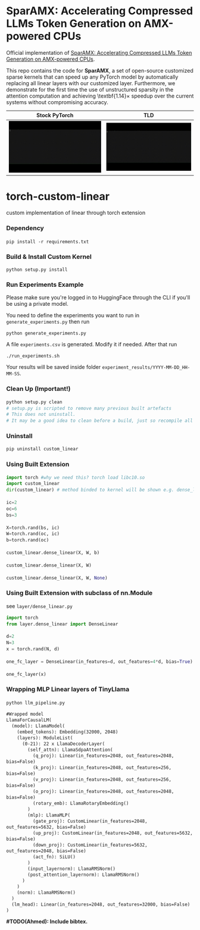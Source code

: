 # SparAMX: Accelerating Compressed LLMs Token Generation on AMX-powered CPUs

Official implementation of [SparAMX: Accelerating Compressed LLMs Token Generation on AMX-powered CPUs](https://arxiv.org/pdf/...).

This repo contains the code for **SparAMX**, a set of open-source customized sparse kernels that can speed up any PyTorch model by automatically replacing all linear layers with our customized layer. Furthermore, we demonstrate for the first time the use of unstructured sparsity in the attention computation and achieving \textbf{1.14}$\times$ speedup over the current systems without compromising accuracy.

| Stock PyTorch | TLD |
|:-----------:|:-----------:|
| <img src="Videos/stock.gif" alt="Stock" width="100%"> | <img src="Videos/tld.gif" alt="TLD" width="100%"> |

# torch-custom-linear
custom implementation of linear through torch extension

### Dependency
```pip install -r requirements.txt```

### Build & Install Custom Kernel
```
python setup.py install
```

### Run Experiments Example

Please make sure you're logged in to HuggingFace through the CLI if you'll be using a private model.

You need to define the experiments you want to run in `generate_experiments.py` then run 
```
python generate_experiments.py
```

A file `experiments.csv` is generated. Modify it if needed. After that run
```
./run_experiments.sh
```

Your results will be saved inside folder `experiment_results/YYYY-MM-DD_HH-MM-SS`.


### Clean Up (Important!)
```bash
python setup.py clean 
# setup.py is scripted to remove many previous built artefacts
# This does not uninstall. 
# It may be a good idea to clean before a build, just so recompile all required codes.
```

### Uninstall
```bash
pip uninstall custom_linear
```

### Using Built Extension
```python
import torch #why we need this? torch load libc10.so
import custom_linear
dir(custom_linear) # method binded to kernel will be shown e.g. dense_linear

ic=2
oc=6
bs=3

X=torch.rand(bs, ic)
W=torch.rand(oc, ic)
b=torch.rand(oc)

custom_linear.dense_linear(X, W, b)

custom_linear.dense_linear(X, W)

custom_linear.dense_linear(X, W, None)
```

### Using Built Extension with subclass of nn.Module
see ```layer/dense_linear.py```
```python
import torch
from layer.dense_linear import DenseLinear

d=2
N=3
x = torch.rand(N, d)

one_fc_layer = DenseLinear(in_features=d, out_features=4*d, bias=True)

one_fc_layer(x)
```

### Wrapping MLP Linear layers of TinyLlama
```python llm_pipeline.py```

```
#Wrapped model
LlamaForCausalLM(
  (model): LlamaModel(
    (embed_tokens): Embedding(32000, 2048)
    (layers): ModuleList(
      (0-21): 22 x LlamaDecoderLayer(
        (self_attn): LlamaSdpaAttention(
          (q_proj): Linear(in_features=2048, out_features=2048, bias=False)
          (k_proj): Linear(in_features=2048, out_features=256, bias=False)
          (v_proj): Linear(in_features=2048, out_features=256, bias=False)
          (o_proj): Linear(in_features=2048, out_features=2048, bias=False)
          (rotary_emb): LlamaRotaryEmbedding()
        )
        (mlp): LlamaMLP(
          (gate_proj): CustomLinear(in_features=2048, out_features=5632, bias=False)
          (up_proj): CustomLinear(in_features=2048, out_features=5632, bias=False)
          (down_proj): CustomLinear(in_features=5632, out_features=2048, bias=False)
          (act_fn): SiLU()
        )
        (input_layernorm): LlamaRMSNorm()
        (post_attention_layernorm): LlamaRMSNorm()
      )
    )
    (norm): LlamaRMSNorm()
  )
  (lm_head): Linear(in_features=2048, out_features=32000, bias=False)
)
```

**#TODO(Ahmed): Include bibtex.** 
